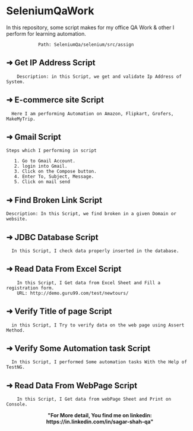 # SeleniumQaWork
  In this repository, some script makes for my office QA Work & other I perform for learning automation.
              
                Path: SeleniumQa/selenium/src/assign
## ➜ Get IP Address Script
      
        Description: in this Script, we get and validate Ip Address of System.

## ➜ E-commerce site Script
      Here I am performing Automation on Amazon, Flipkart, Grofers, MakeMyTrip.

## ➜ Gmail Script
    Steps which I performing in script
                         
       1. Go to Gmail Account.
       2. login into Gmail.
       3. Click on the Compose button.
       4. Enter To, Subject, Message.
       5. Click on mail send


## ➜ Find Broken Link Script
    Description: In this Script, we find broken in a given Domain or website.
    
## ➜ JDBC Database Script
      In this Script, I check data properly inserted in the database.
      
## ➜ Read Data From Excel Script
        In this Script, I Get data from Excel Sheet and Fill a registration form.
        URL: http://demo.guru99.com/test/newtours/
        
## ➜ Verify Title of page Script
      in this Script, I Try to verify data on the web page using Assert Method.

## ➜ Verify Some Automation task Script
      In this Script, I performed Some automation tasks With the Help of TestNG.
      
## ➜ Read Data From WebPage Script
        In this Script, I Get data from webPage Sheet and Print on Console.
      
      
      
 
 <p align="center"><b>"For More detail, You find me on linkedin: https://in.linkedin.com/in/sagar-shah-qa"</b></p>
 

